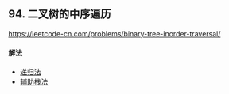 ## 94. 二叉树的中序遍历

https://leetcode-cn.com/problems/binary-tree-inorder-traversal/


#### 解法  

* [递归法](_1.py)
* [辅助栈法](_2.py)



